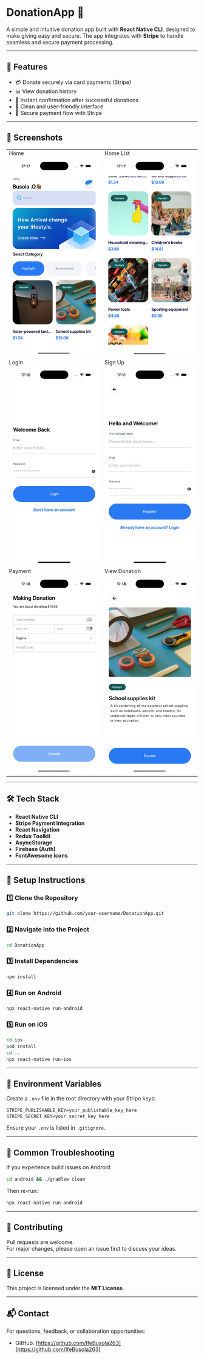 
# DonationApp 💖

A simple and intuitive donation app built with **React Native CLI**, designed to make giving easy and secure. The app integrates with **Stripe** to handle seamless and secure payment processing.

---

## 🚀 Features
- 💳 Donate securely via card payments (Stripe)
- 📊 View donation history
- 🔔 Instant confirmation after successful donations
- 🎨 Clean and user-friendly interface
- 🔐 Secure payment flow with Stripe

---

## 📸 Screenshots

<table>
  <tr>
    <td>Home</td>
    <td>Home List</td>
  </tr>
  <tr>
    <td><img src="assets/screenshots/home.png" width="300"/></td>
    <td><img src="./assets/screenshots/home_list.png" width="300"/></td>
  </tr>
  <tr>
    <td>Login</td>
    <td>Sign Up</td>
  </tr>
  <tr>
    <td><img src="./assets/screenshots/login.png" width="300"/></td>
    <td><img src="./assets/screenshots/signup.png" width="300"/></td>
  </tr>
  <tr>
    <td>Payment</td>
    <td>View Donation</td>
  </tr>
  <tr>
    <td><img src="./assets/screenshots/payment_screen.png" width="300"/></td>
    <td><img src="./assets/screenshots/view_donnation.png" width="300"/></td>
  </tr>
</table>

---

## 🛠️ Tech Stack
- **React Native CLI**
- **Stripe Payment Integration**
- **React Navigation**
- **Redux Toolkit**
- **AsyncStorage**
- **Firebase (Auth)**
- **FontAwesome Icons**

---

## 🔧 Setup Instructions

### 1️⃣ Clone the Repository
```bash
git clone https://github.com/your-username/DonationApp.git
```

### 2️⃣ Navigate into the Project
```bash
cd DonationApp
```

### 3️⃣ Install Dependencies
```bash
npm install
```

### 4️⃣ Run on Android
```bash
npx react-native run-android
```

### 5️⃣ Run on iOS
```bash
cd ios
pod install
cd ..
npx react-native run-ios
```

---

## 📝 Environment Variables
Create a `.env` file in the root directory with your Stripe keys:

```
STRIPE_PUBLISHABLE_KEY=your_publishable_key_here
STRIPE_SECRET_KEY=your_secret_key_here
```

Ensure your `.env` is listed in `.gitignore`.

---

## 🐛 Common Troubleshooting
If you experience build issues on Android:
```bash
cd android && ./gradlew clean
```
Then re-run:
```bash
npx react-native run-android
```

---

## 🤝 Contributing
Pull requests are welcome.  
For major changes, please open an issue first to discuss your ideas.

---

## 📄 License
This project is licensed under the **MIT License**.

---

## 📬 Contact
For questions, feedback, or collaboration opportunities:
- GitHub: [https://github.com/IfeBusola263](https://github.com/IfeBusola263)

